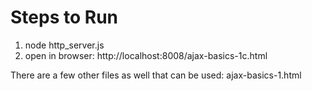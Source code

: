 # Steps to Run
1. node http_server.js
2. open in browser: http://localhost:8008/ajax-basics-1c.html

There are a few other files as well that can be used: ajax-basics-1.html